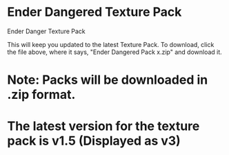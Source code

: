 # Ender Dangered Texture Pack

Ender Danger Texture Pack

This will keep you updated to the latest Texture Pack.
To download, click the file above, where it says, "Ender Dangered Pack x.zip" and download it.

# Note: Packs will be downloaded in .zip format.

# The latest version for the texture pack is v1.5 (Displayed as v3)
